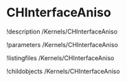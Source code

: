 <!-- MOOSE Documentation Stub: Remove this when content is added. -->

# CHInterfaceAniso
!description /Kernels/CHInterfaceAniso

!parameters /Kernels/CHInterfaceAniso

!listingfiles /Kernels/CHInterfaceAniso

!childobjects /Kernels/CHInterfaceAniso
